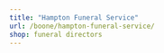 ```yaml
---
title: "Hampton Funeral Service"
url: /boone/hampton-funeral-service/
shop: funeral directors
---
```

